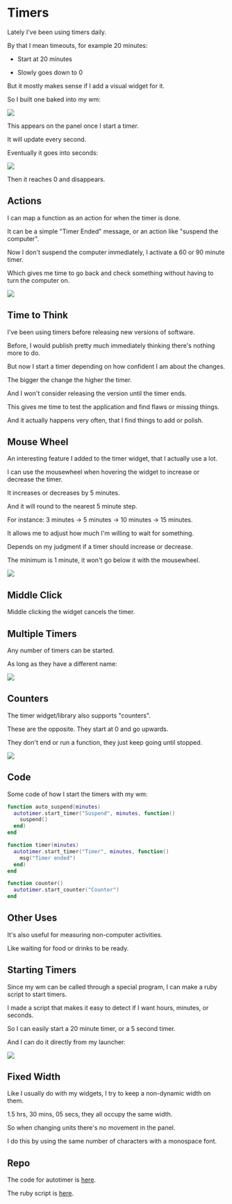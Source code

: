 # Timers

Lately I've been using timers daily.

By that I mean timeouts, for example 20 minutes:

- Start at 20 minutes

- Slowly goes down to 0

But it mostly makes sense if I add a visual widget for it.

So I built one baked into my wm:

![](https://i.imgur.com/hRmYjp3.jpg)

This appears on the panel once I start a timer.

It will update every second.

Eventually it goes into seconds:

![](https://i.imgur.com/W49rAeT.jpg)

Then it reaches 0 and disappears.


## Actions

I can map a function as an action for when the timer is done.

It can be a simple "Timer Ended" message, or an action like "suspend the computer".

Now I don't suspend the computer immediately, I activate a 60 or 90 minute timer.

Which gives me time to go back and check something without having to turn the computer on.

![](https://i.imgur.com/7QuoafS.jpg)

## Time to Think

I've been using timers before releasing new versions of software.

Before, I would publish pretty much immediately thinking there's nothing more to do.

But now I start a timer depending on how confident I am about the changes.

The bigger the change the higher the timer.

And I won't consider releasing the version until the timer ends.

This gives me time to test the application and find flaws or missing things.

And it actually happens very often, that I find things to add or polish.

## Mouse Wheel

An interesting feature I added  to the timer widget, that I actually use a lot.

I can use the mousewheel when hovering the widget to increase or decrease the timer.

It increases or decreases by 5 minutes.

And it will round to the nearest 5 minute step.

For instance: 3 minutes -> 5 minutes -> 10 minutes -> 15 minutes.

It allows me to adjust how much I'm willing to wait for something.

Depends on my judgment if a timer should increase or decrease.

The minimum is 1 minute, it won't go below it with the mousewheel.

![](https://i.imgur.com/dJHwGBY.gif)

## Middle Click

Middle clicking the widget cancels the timer.

## Multiple Timers

Any number of timers can be started.

As long as they have a different name:

![](https://i.imgur.com/f9O9mrk.jpg)

## Counters

The timer widget/library also supports "counters".

These are the opposite. They start at 0 and go upwards.

They don't end or run a function, they just keep going until stopped.

![](https://i.imgur.com/pFOu0jF.jpg)

## Code

Some code of how I start the timers with my wm:

```lua
function auto_suspend(minutes)
  autotimer.start_timer("Suspend", minutes, function()
    suspend()
  end)
end

function timer(minutes)
  autotimer.start_timer("Timer", minutes, function()
    msg("Timer ended")
  end)
end

function counter()
  autotimer.start_counter("Counter")
end
```

## Other Uses

It's also useful for measuring non-computer activities.

Like waiting for food or drinks to be ready.

## Starting Timers

Since my wm can be called through a special program, I can make a ruby script to start timers.

I made a script that makes it easy to detect if I want hours, minutes, or seconds.

So I can easily start a 20 minute timer, or a 5 second timer.

And I can do it directly from my launcher:

![](https://i.imgur.com/wPtPpH3.jpg)

## Fixed Width

Like I usually do with my widgets, I try to keep a non-dynamic width on them.

1.5 hrs, 30 mins, 05 secs, they all occupy the same width.

So when changing units there's no movement in the panel.

I do this by using the same number of characters with a monospace font.

## Repo

The code for autotimer is [here](https://github.com/madprops/awesome-setup/tree/master/madwidgets/autotimer).

The ruby script is [here](https://gist.github.com/madprops/5eedd6bcb2bffe1e897f18a937f483c2).